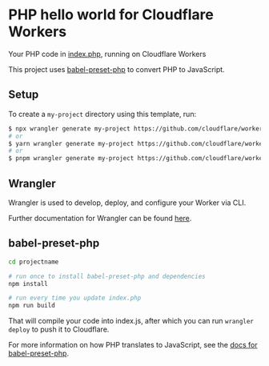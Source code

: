 # PHP hello world for Cloudflare Workers

Your PHP code in [index.php](https://github.com/cloudflare/php-worker-hello-world/blob/master/index.php), running on Cloudflare Workers

This project uses [babel-preset-php](https://gitlab.com/kornelski/babel-preset-php) to convert PHP to JavaScript.

## Setup

To create a `my-project` directory using this template, run:

```sh
$ npx wrangler generate my-project https://github.com/cloudflare/workers-sdk/templates/experimental/worker-php
# or
$ yarn wrangler generate my-project https://github.com/cloudflare/workers-sdk/templates/experimental/worker-php
# or
$ pnpm wrangler generate my-project https://github.com/cloudflare/workers-sdk/templates/experimental/worker-php
```

## Wrangler

Wrangler is used to develop, deploy, and configure your Worker via CLI.

Further documentation for Wrangler can be found [here](https://developers.cloudflare.com/workers/tooling/wrangler).

## babel-preset-php

```sh
cd projectname

# run once to install babel-preset-php and dependencies
npm install

# run every time you update index.php
npm run build
```

That will compile your code into index.js, after which you can run `wrangler deploy` to push it to Cloudflare.

For more information on how PHP translates to JavaScript, see the [docs for babel-preset-php](https://gitlab.com/kornelski/babel-preset-php).

